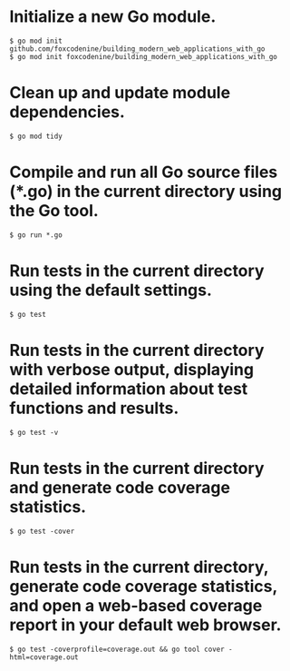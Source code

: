 <!-- I am learning go and i need the following code as ref.. can you add better comments: -->

# Initialize a new Go module.
    $ go mod init github.com/foxcodenine/building_modern_web_applications_with_go
    $ go mod init foxcodenine/building_modern_web_applications_with_go

# Clean up and update module dependencies.
    $ go mod tidy

# Compile and run all Go source files (*.go) in the current directory using the Go tool.
    $ go run *.go




# Run tests in the current directory using the default settings.
    $ go test

# Run tests in the current directory with verbose output, displaying detailed information about test functions and results.
    $ go test -v

# Run tests in the current directory and generate code coverage statistics.
    $ go test -cover

# Run tests in the current directory, generate code coverage statistics, and open a web-based coverage report in your default web browser.
    $ go test -coverprofile=coverage.out && go tool cover -html=coverage.out
